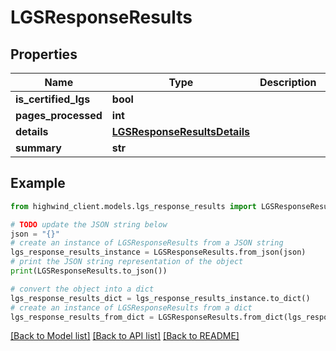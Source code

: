 # LGSResponseResults


## Properties

Name | Type | Description | Notes
------------ | ------------- | ------------- | -------------
**is_certified_lgs** | **bool** |  | [optional] 
**pages_processed** | **int** |  | [optional] 
**details** | [**LGSResponseResultsDetails**](LGSResponseResultsDetails.md) |  | [optional] 
**summary** | **str** |  | [optional] 

## Example

```python
from highwind_client.models.lgs_response_results import LGSResponseResults

# TODO update the JSON string below
json = "{}"
# create an instance of LGSResponseResults from a JSON string
lgs_response_results_instance = LGSResponseResults.from_json(json)
# print the JSON string representation of the object
print(LGSResponseResults.to_json())

# convert the object into a dict
lgs_response_results_dict = lgs_response_results_instance.to_dict()
# create an instance of LGSResponseResults from a dict
lgs_response_results_from_dict = LGSResponseResults.from_dict(lgs_response_results_dict)
```
[[Back to Model list]](../README.md#documentation-for-models) [[Back to API list]](../README.md#documentation-for-api-endpoints) [[Back to README]](../README.md)


